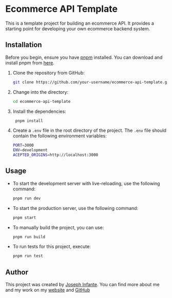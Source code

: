 # Ecommerce API Template

This is a template project for building an ecommerce API. It provides a starting point for developing your own ecommerce backend system.

## Installation

Before you begin, ensure you have [pnpm](https://pnpm.io/) installed. You can download and install pnpm from [here](https://pnpm.io/installation).

1. Clone the repository from GitHub:

   ```bash
   git clone https://github.com/your-username/ecommerce-api-template.git
    ```
2. Change into the directory:

   ```bash
   cd ecommerce-api-template
   ```

3. Install the dependencies:

   ```bash
    pnpm install
    ```

4. Create a `.env` file in the root directory of the project. The `.env` file should contain the following environment variables:

   ```bash
   PORT=3000
   ENV=development
   ACEPTED_ORIGINS=http://localhost:3000
   ```

## Usage

- To start the development server with live-reloading, use the following command:
    
    ```bash
    pnpm run dev
    ```

- To start the production server, use the following command:

    ```bash
    pnpm start
    ```

- To manually build the project, you can use:

    ```bash
    pnpm run build
    ```

- To run tests for this project, execute:
    
    ```bash
    pnpm run test
    ```

## Author

This project was created by [Joseph Infante](https://josephi.dev). You can find more about me and my work on my [website](https://josephi.dev) and [GitHub](https://github.com/josephinfante)